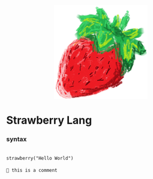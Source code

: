 
<div style="display: flex; justify-content: center;">
<img width="250px" height="250px" src=".github/StrawberryLang.png" alt="Strawberry IMG" title="Strawberry Lang">
</div>

# Strawberry Lang

### syntax

```strawberry

strawberry("Hello World")

🍓 this is a comment

```
